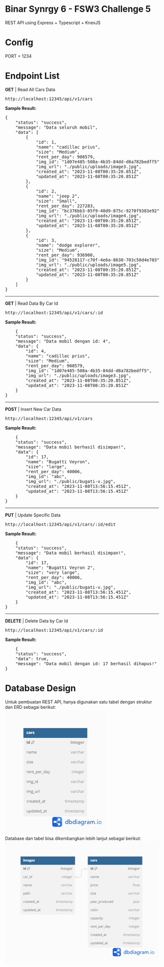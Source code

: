 # Binar Synrgy 6 - FSW3 Challenge 5 
REST API using Express + Typescript + KnexJS

# Config
PORT = 1234
# Endpoint List
<b>GET</b> | Read All Cars Data <br>
<pre>http://localhost:12345/api/v1/cars </pre>
<b>Sample Result: </b><br>
<pre>
{
    "status": "success",
    "message": "Data seluruh mobil",
    "data": [
        {
            "id": 1,
            "name": "cadillac prius",
            "size": "Medium",
            "rent_per_day": 908579,
            "img_id": "1d07e485-508a-4b35-84dd-d8a782bedff5",
            "img_url": "./public/uploads/image3.jpg",
            "created_at": "2023-11-08T00:35:20.851Z",
            "updated_at": "2023-11-08T00:35:20.851Z"
        },
        {
            "id": 2,
            "name": "jeep 2",
            "size": "Small",
            "rent_per_day": 227283,
            "img_id": "bc376bb3-85f9-40d9-875c-9270f9383e92",
            "img_url": "./public/uploads/image4.jpg",
            "created_at": "2023-11-08T00:35:20.851Z",
            "updated_at": "2023-11-08T00:35:20.851Z"
        },
        {
            "id": 3,
            "name": "dodge explorer",
            "size": "Medium",
            "rent_per_day": 936900,
            "img_id": "94528117-c70f-4e6a-8630-703c50d4e703",
            "img_url": "./public/uploads/image5.jpg",
            "created_at": "2023-11-08T00:35:20.851Z",
            "updated_at": "2023-11-08T00:35:20.851Z"
        }
    ]
}  
</pre>
<hr>
<b>GET</b> | Read Data By Car Id
<pre>http://localhost:12345/api/v1/cars/:id</pre>
<b>Sample Result: </b><br>
<pre>
    {
    "status": "success",
    "message": "Data mobil dengan id: 4",
    "data": {
        "id": 4,
        "name": "cadillac prius",
        "size": "Medium",
        "rent_per_day": 908579,
        "img_id": "1d07e485-508a-4b35-84dd-d8a782bedff5",
        "img_url": "./public/uploads/image3.jpg",
        "created_at": "2023-11-08T00:35:20.851Z",
        "updated_at": "2023-11-08T00:35:20.851Z"
    }
}
</pre>
<hr>
<b>POST</b> | Insert New Car Data
<pre>http://localhost:12345/api/v1/cars</pre>
<b>Sample Result: </b><br>
<pre>
    {
    "status": "success",
    "message": "Data mobil berhasil disimpan!",
    "data": {
        "id": 17,
        "name": "Bugatti Veyron",
        "size": "large",
        "rent_per_day": 40006,
        "img_id": "abc",
        "img_url": "./public/bugati-v.jpg",
        "created_at": "2023-11-08T13:56:15.451Z",
        "updated_at": "2023-11-08T13:56:15.451Z"
    }
}
</pre>
<hr>
<b>PUT</b> | Update Specific Data
<pre>http://localhost:12345/api/v1/cars/:id/edit</pre>
<b>Sample Result: </b><br>
<pre>
    {
    "status": "success",
    "message": "Data mobil berhasil disimpan!",
    "data": {
        "id": 17,
        "name": "Bugatti Veyron 2",
        "size": "very large",
        "rent_per_day": 40006,
        "img_id": "abc",
        "img_url": "./public/bugati-v.jpg",
        "created_at": "2023-11-08T13:56:15.451Z",
        "updated_at": "2023-11-08T13:56:15.451Z"
    }
}
</pre>
<hr>
<b>DELETE</b> | Delete Data by Car Id
<pre>http://localhost:12345/api/v1/cars/:id</pre>
<b>Sample Result: </b><br>
<pre>
    {
    "status": "success",
    "data": true,
    "message": "Data mobil dengan id: 17 berhasil dihapus!"
}
</pre>

# Database Design
Untuk pembuatan REST API, hanya digunakan satu tabel dengan struktur dan ERD sebagai berikut:<br>
![ERD1](https://raw.githubusercontent.com/bytadit/bicarent/Challenge_5/erd1.png)<br>
Database dan tabel bisa dikembangkan lebih lanjut sebagai berikut:<br>
![ERD2](https://raw.githubusercontent.com/bytadit/bicarent/Challenge_5/erd2.png)
